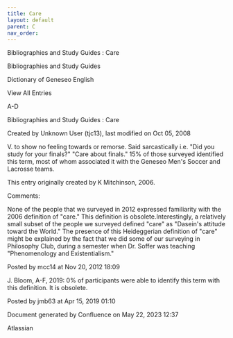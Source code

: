 ```yaml
---
title: Care
layout: default
parent: C
nav_order:
---
```


Bibliographies and Study Guides : Care

Bibliographies and Study Guides

Dictionary of Geneseo English

View All Entries

A-D

Bibliographies and Study Guides : Care

Created by  Unknown User (tjc13), last modified on Oct 05, 2008

V. to show no feeling towards or remorse. Said sarcastically i.e. &quot;Did you study for your finals?&quot; &quot;Care about finals.&quot; 15% of those surveyed identified this term, most of whom associated it with the Geneseo Men's Soccer and Lacrosse teams.

This entry originally created by K Mitchinson, 2006.

Comments:

None of the people that we surveyed in 2012 expressed familiarity with the 2006 definition of &quot;care.&quot; This definition is obsolete.Interestingly, a relatively small subset of the people we surveyed defined &quot;care&quot; as &quot;Dasein's attitude toward the World.&quot; The presence of this Heideggerian definition of &quot;care&quot; might be explained by the fact that we did some of our surveying in Philosophy Club, during a semester when Dr. Soffer was teaching &quot;Phenomenology and Existentialism.&quot; 

Posted by mcc14 at Nov 20, 2012 18:09

J. Bloom, A-F, 2019: 0% of participants were able to identify this term with this definition. It is obsolete. 

Posted by jmb63 at Apr 15, 2019 01:10

Document generated by Confluence on May 22, 2023 12:37

Atlassian
